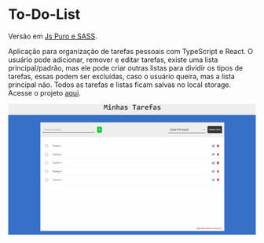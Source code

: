 # To-Do-List

Versão em [Js Puro e SASS](https://github.com/theandersonfonseca/To-Do-List).

Aplicação para organização de tarefas pessoais com TypeScript e React. O usuário pode adicionar, remover e editar tarefas, existe uma lista principal/padrão, mas ele pode criar outras listas para dividir os tipos de tarefas, essas podem ser excluídas, caso o usuário queira, mas a lista principal não. Todos as tarefas e listas ficam salvas no local storage. Acesse o projeto [aqui](https://to-do-list2.vercel.app/).

![](./github/to-do-list.gif)
